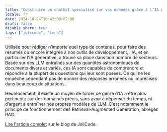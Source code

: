 ```yaml
---
title: "Construire un chatbot spécialisé sur vos données grâce à l’IA générative et PHP"
locale: fr
date: 2024-10-24T10:42:00+02:00
draft: false
disable_share: true
tags: ["jolicode", "tech"]
---
```


Utilisée pour rédiger n’importe quel type de contenus, pour faire des résumés ou encore intégrée à nos outils de développement, l’IA, et en particulier l’IA générative, a trouvé sa place dans bon nombre de secteurs. Basée sur des LLM entraînés sur des quantités astronomiques de documents divers et variés, ces IA sont capables de comprendre et répondre à la plupart des questions qui leur sont posées. Ce qui ne les empêche cependant pas de donner des réponses erronées ou imprécises dans beaucoup de situations.

Heureusement, il existe un moyen de forcer ce genre d’IA à être plus pertinente sur des domaines précis, sans avoir à dépenser du temps, ni d’argent à entraîner nos propres modèles de LLM. C’est notamment le principe de fonctionnement des Retrieval-Augmented Generation, abrégés RAG.

[Lire l'article complet](https://jolicode.com/blog/construire-un-chatbot-specialise-sur-vos-donnees-grace-a-lia-generative-et-php) sur le blog de JoliCode.
